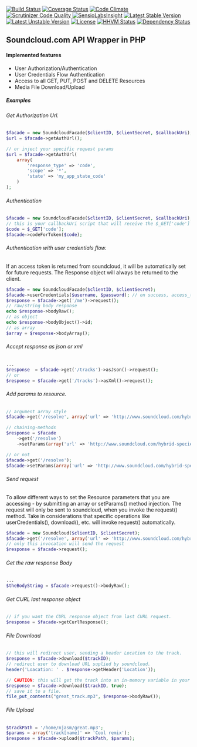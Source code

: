 [![Build Status](https://travis-ci.org/njasm/soundcloud.svg?branch=master)](https://travis-ci.org/njasm/soundcloud) [![Coverage Status](https://coveralls.io/repos/njasm/soundcloud/badge.png?branch=master)](https://coveralls.io/r/njasm/soundcloud?branch=master) [![Code Climate](https://codeclimate.com/github/njasm/soundcloud.png)](https://codeclimate.com/github/njasm/soundcloud) [![Scrutinizer Code Quality](https://scrutinizer-ci.com/g/njasm/soundcloud/badges/quality-score.png?b=master)](https://scrutinizer-ci.com/g/njasm/soundcloud/?branch=master)
[![SensioLabsInsight](https://insight.sensiolabs.com/projects/afcaecc0-c5e8-45ad-b083-5aa1e9a64b51/mini.png)](https://insight.sensiolabs.com/projects/afcaecc0-c5e8-45ad-b083-5aa1e9a64b51)
[![Latest Stable Version](https://poser.pugx.org/njasm/soundcloud/v/stable.png)](https://packagist.org/packages/njasm/soundcloud) [![Latest Unstable Version](https://poser.pugx.org/njasm/soundcloud/v/unstable.png)](https://packagist.org/packages/njasm/soundcloud) [![License](https://poser.pugx.org/njasm/soundcloud/license.png)](https://packagist.org/packages/njasm/soundcloud) 
[![HHVM Status](http://hhvm.h4cc.de/badge/njasm/soundcloud.png)](http://hhvm.h4cc.de/package/njasm/soundcloud) 
[![Dependency Status](https://www.versioneye.com/user/projects/53826f5414c1582c24000094/badge.svg)](https://www.versioneye.com/user/projects/53826f5414c1582c24000094)
## Soundcloud.com API Wrapper in PHP

#### Implemented features 

* User Authorization/Authentication
* User Credentials Flow Authentication
* Access to all GET, PUT, POST and DELETE Resources
* Media File Download/Upload

##### Examples
###### Get Authorization Url.
```php
$facade = new SoundcloudFacade($clientID, $clientSecret, $callbackUri);
$url = $facade->getAuthUrl();

// or inject your specific request params
$url = $facade->getAuthUrl(
    array(
        'response_type' => 'code',
        'scope' => '*',
        'state' => 'my_app_state_code'
    )
);
```

###### Authentication 
```php
$facade = new SoundcloudFacade($clientID, $clientSecret, $callbackUri);
// this is your callbackUri script that will receive the $_GET['code']
$code = $_GET['code'];
$facade->codeForToken($code); 

```

###### Authentication with user credentials flow.
If an access token is returned from soundcloud, it will be automatically set for future requests. 
The Response object will always be returned to the client.
```php
$facade = new SoundcloudFacade($clientID, $clientSecret);
$facade->userCredentials($username, $password); // on success, access_token is set by default for next requests.
$response = $facade->get('/me')->request();
// raw/string body response
echo $response->bodyRaw();
// as object
echo $response->bodyObject()->id;
// as array
$array = $response->bodyArray();
```

###### Accept response as json or xml
```php
...
$response  = $facade->get('/tracks')->asJson()->request();
// or
$response = $facade->get('/tracks')->asXml()->request();
```

###### Add params to resource.
```php
// argument array style
$facade->get('/resolve', array('url' => 'http://www.soundcloud.com/hybrid-species'));

// chaining-methods
$response = $facade
    ->get('/resolve')
    ->setParams(array('url' => 'http://www.soundcloud.com/hybrid-species'));

// or not
$facade->get('/resolve');
$facade->setParams(array('url' => 'http://www.soundcloud.com/hybrid-species'));
```

###### Send request
To allow different ways to set the Resource parameters that you are accessing - by submitting an array or 
setParams() method injection. The request will only be sent to soundcloud, when you invoke the request() method.
Take in considerations that specific operations like userCredentials(), download(), etc. will invoke request()
automatically.

```php
$facade = new Soundcloud($clientID, $clientSecret);
$facade->get('/resolve', array('url' => 'http://www.soundcloud.com/hybrid-species'));
// only this invocation will send the request
$response = $facade->request();
```

###### Get the raw response Body
```php
...
$theBodyString = $facade->request()->bodyRaw();
```

###### Get CURL last response object
```php
// if you want the CURL response object from last CURL request.
$response = $facade->getCurlResponse();
```

###### File Download
```php
// this will redirect user, sending a header Location to the track.
$response = $facade->download($trackID);
// redirect user to download URL suplied by soundcloud.
header('Loacation: ' . $response->getHeader('Location'));

// CAUTION: this will get the track into an in-memory variable in your server.
$response = $facade->download($trackID, true);
// save it to a file.
file_put_contents("great_track.mp3", $response->bodyRaw());
```

###### File Upload
```php
$trackPath = '/home/njasm/great.mp3';
$params = array('track[name]' => 'Cool remix');
$response = $facade->upload($trackPath, $params);
```
